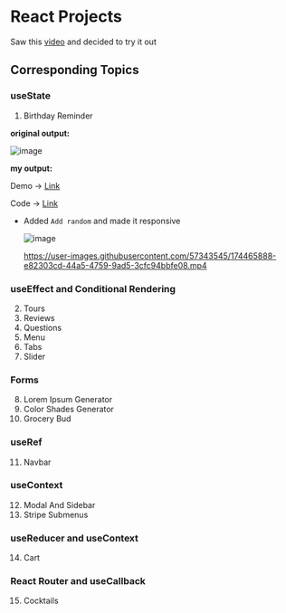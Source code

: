 # React Projects

Saw this [video](https://youtu.be/a_7Z7C_JCyo) and decided to try it out

## Corresponding Topics

### useState

1. Birthday Reminder

**original output:**

![image](https://user-images.githubusercontent.com/57343545/174465793-2b8e14b5-2771-40ee-b0aa-8799c80fe4ad.png)

**my output:**

Demo → [Link](https://birthday-reminder-plskz.vercel.app)

Code → [Link](https://github.com/plskz/react-projects/tree/sol/01-birthday-reminder/setup)

- Added `Add random` and made it responsive

  ![image](https://user-images.githubusercontent.com/57343545/174465803-941d5d11-eccd-4007-a658-4eb093fc855d.png)

  https://user-images.githubusercontent.com/57343545/174465888-e82303cd-44a5-4759-9ad5-3cfc94bbfe08.mp4

### useEffect and Conditional Rendering

2. Tours
3. Reviews
4. Questions
5. Menu
6. Tabs
7. Slider

### Forms

8. Lorem Ipsum Generator
9. Color Shades Generator
10. Grocery Bud

### useRef

11. Navbar

### useContext

12. Modal And Sidebar
13. Stripe Submenus

### useReducer and useContext

14. Cart

### React Router and useCallback

15. Cocktails
